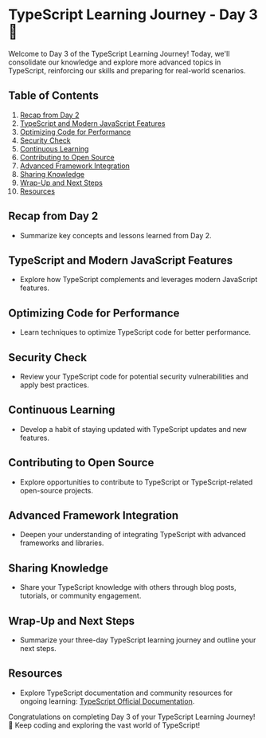 # TypeScript Learning Journey - Day 3 🚀

Welcome to Day 3 of the TypeScript Learning Journey! Today, we'll consolidate our knowledge and explore more advanced topics in TypeScript, reinforcing our skills and preparing for real-world scenarios.

## Table of Contents

1. [Recap from Day 2](#recap-from-day-2)
2. [TypeScript and Modern JavaScript Features](#typescript-and-modern-javascript-features)
3. [Optimizing Code for Performance](#optimizing-code-for-performance)
4. [Security Check](#security-check)
5. [Continuous Learning](#continuous-learning)
6. [Contributing to Open Source](#contributing-to-open-source)
7. [Advanced Framework Integration](#advanced-framework-integration)
8. [Sharing Knowledge](#sharing-knowledge)
9. [Wrap-Up and Next Steps](#wrap-up-and-next-steps)
10. [Resources](#resources)

## Recap from Day 2

- Summarize key concepts and lessons learned from Day 2.

## TypeScript and Modern JavaScript Features

- Explore how TypeScript complements and leverages modern JavaScript features.

## Optimizing Code for Performance

- Learn techniques to optimize TypeScript code for better performance.

## Security Check

- Review your TypeScript code for potential security vulnerabilities and apply best practices.

## Continuous Learning

- Develop a habit of staying updated with TypeScript updates and new features.

## Contributing to Open Source

- Explore opportunities to contribute to TypeScript or TypeScript-related open-source projects.

## Advanced Framework Integration

- Deepen your understanding of integrating TypeScript with advanced frameworks and libraries.

## Sharing Knowledge

- Share your TypeScript knowledge with others through blog posts, tutorials, or community engagement.

## Wrap-Up and Next Steps

- Summarize your three-day TypeScript learning journey and outline your next steps.

## Resources

- Explore TypeScript documentation and community resources for ongoing learning: [TypeScript Official Documentation](https://www.typescriptlang.org/docs/).

Congratulations on completing Day 3 of your TypeScript Learning Journey! 🎉 Keep coding and exploring the vast world of TypeScript!
